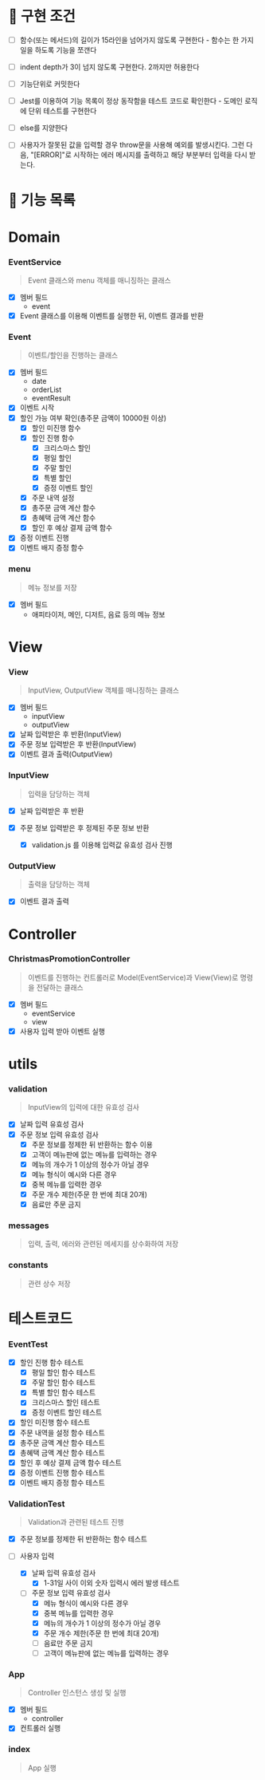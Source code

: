 # 🎯 구현 조건

- [ ] 함수(또는 메서드)의 길이가 15라인을 넘어가지 않도록 구현한다 - 함수는 한 가지 일을 하도록 기능을 쪼갠다

- [ ] indent depth가 3이 넘지 않도록 구현한다. 2까지만 허용한다

- [ ] 기능단위로 커밋한다

- [ ] Jest를 이용하여 기능 목록이 정상 동작함을 테스트 코드로 확인한다 - 도메인 로직에 단위 테스트를 구현한다

- [ ] else를 지양한다

- [ ] 사용자가 잘못된 값을 입력할 경우 throw문을 사용해 예외를 발생시킨다. 그런 다음, "[ERROR]"로 시작하는 에러 메시지를 출력하고 해당 부분부터 입력을 다시 받는다.

# 🚀 기능 목록

# Domain

### EventService

> Event 클래스와 menu 객체를 매니징하는 클래스

- [x] 멤버 필드
  - event
- [x] Event 클래스를 이용해 이벤트를 실행한 뒤, 이벤트 결과를 반환

### Event

> 이벤트/할인을 진행하는 클래스

- [x] 멤버 필드
  - date
  - orderList
  - eventResult
- [x] 이벤트 시작
- [x] 할인 가능 여부 확인(총주문 금액이 10000원 이상)
  - [x] 할인 미진행 함수
  - [x] 할인 진행 함수
    - [x] 크리스마스 할인
    - [x] 평일 할인
    - [x] 주말 할인
    - [x] 특별 할인
    - [x] 증정 이벤트 할인
  - [x] 주문 내역 설정
  - [x] 총주문 금액 계산 함수
  - [x] 총혜택 금액 계산 함수
  - [x] 할인 후 예상 결제 금액 함수
- [x] 증정 이벤트 진행
- [x] 이벤트 배지 증정 함수

### menu

> 메뉴 정보를 저장

- [x] 멤버 필드
  - 애피타이저, 메인, 디저트, 음료 등의 메뉴 정보

# View

### View

> InputView, OutputView 객체를 매니징하는 클래스

- [x] 멤버 필드
  - inputView
  - outputView
- [x] 날짜 입력받은 후 반환(InputView)
- [x] 주문 정보 입력받은 후 반환(InputView)
- [x] 이벤트 결과 출력(OutputView)

### InputView

> 입력을 담당하는 객체

- [x] 날짜 입력받은 후 반환
- [x] 주문 정보 입력받은 후 정제된 주문 정보 반환

  - [x] validation.js 를 이용해 입력값 유효성 검사 진행

### OutputView

> 출력을 담당하는 객체

- [x] 이벤트 결과 출력

# Controller

### ChristmasPromotionController

> 이벤트를 진행하는 컨트롤러로 Model(EventService)과 View(View)로 명령을 전달하는 클래스

- [x] 멤버 필드
  - eventService
  - view
- [x] 사용자 입력 받아 이벤트 실행

# utils

### validation

> InputView의 입력에 대한 유효성 검사

- [x] 날짜 입력 유효성 검사
- [x] 주문 정보 입력 유효성 검사
  - [x] 주문 정보를 정제한 뒤 반환하는 함수 이용
  - [x] 고객이 메뉴판에 없는 메뉴를 입력하는 경우
  - [x] 메뉴의 개수가 1 이상의 정수가 아닐 경우
  - [x] 메뉴 형식이 예시와 다른 경우
  - [x] 중복 메뉴를 입력한 경우
  - [x] 주문 개수 제한(주문 한 번에 최대 20개)
  - [x] 음료만 주문 금지

### messages

> 입력, 출력, 에러와 관련된 메세지를 상수화하여 저장

### constants

> 관련 상수 저장

# 테스트코드

### EventTest

- [x] 할인 진행 함수 테스트
  - [x] 평일 할인 함수 테스트
  - [x] 주말 할인 함수 테스트
  - [x] 특별 할인 함수 테스트
  - [x] 크리스마스 할인 테스트
  - [x] 증정 이벤트 할인 테스트
- [x] 할인 미진행 함수 테스트
- [x] 주문 내역을 설정 함수 테스트
- [x] 총주문 금액 계산 함수 테스트
- [x] 총혜택 금액 계산 함수 테스트
- [x] 할인 후 예상 결제 금액 함수 테스트
- [x] 증정 이벤트 진행 함수 테스트
- [x] 이벤트 배지 증정 함수 테스트

### ValidationTest

> Validation과 관련된 테스트 진행

- [x] 주문 정보를 정제한 뒤 반환하는 함수 테스트

- [ ] 사용자 입력
  - [x] 날짜 입력 유효성 검사
    - [x] 1-31일 사이 이외 숫자 입력시 에러 발생 테스트
  - [ ] 주문 정보 입력 유효성 검사
    - [x] 메뉴 형식이 예시와 다른 경우
    - [x] 중복 메뉴를 입력한 경우
    - [x] 메뉴의 개수가 1 이상의 정수가 아닐 경우
    - [x] 주문 개수 제한(주문 한 번에 최대 20개)
    - [ ] 음료만 주문 금지
    - [ ] 고객이 메뉴판에 없는 메뉴를 입력하는 경우

### App

> Controller 인스턴스 생성 및 실행

- [x] 멤버 필드
  - controller
- [x] 컨트롤러 실행

### index

> App 실행
